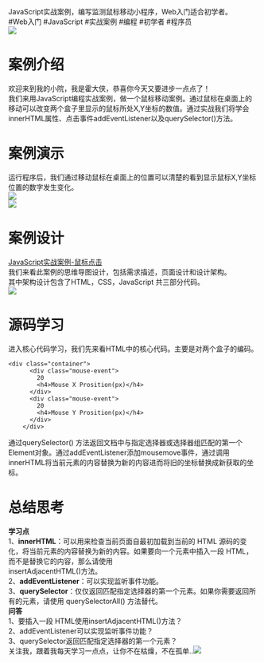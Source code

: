 
JavaScript实战案例，编写监测鼠标移动小程序，Web入门适合初学者。<br />#Web入门 #JavaScript #实战案例 #编程 #初学者 #程序员<br />![](https://cdn.nlark.com/yuque/0/2022/png/34388852/1668664279563-8b0e94e3-2157-4ea2-b0bf-722db527366b.png#averageHue=%2300008b&clientId=u03215bfc-b234-4&crop=0&crop=0&crop=1&crop=1&from=paste&id=u0bbf4f32&margin=%5Bobject%20Object%5D&originHeight=1089&originWidth=1787&originalType=url&ratio=1&rotation=0&showTitle=false&status=done&style=none&taskId=ufb810d59-5e8c-4723-b420-aa4b2249cf7&title=)
<a name="V10le"></a>
# **案例介绍**
欢迎来到我的小院，我是霍大侠，恭喜你今天又要进步一点点了！<br />我们来用JavaScript编程实战案例，做一个鼠标移动案例。通过鼠标在桌面上的移动可以改变两个盒子里显示的鼠标所处X,Y坐标的数值。通过实战我们将学会innerHTML属性、点击事件addEventListener以及querySelector()方法。
<a name="dD5ZR"></a>
# **案例演示**
运行程序后，我们通过移动鼠标在桌面上的位置可以清楚的看到显示鼠标X,Y坐标位置的数字发生变化。<br />![](https://cdn.nlark.com/yuque/0/2022/png/34388852/1668664279658-5e641080-cbfa-4d8a-a9ca-3e3403d1aa04.png#averageHue=%2300008b&clientId=u03215bfc-b234-4&crop=0&crop=0&crop=1&crop=1&from=paste&id=uf96f1391&margin=%5Bobject%20Object%5D&originHeight=1106&originWidth=1892&originalType=url&ratio=1&rotation=0&showTitle=false&status=done&style=none&taskId=u6f9f4053-b557-4e91-9a21-5dd1dc1b37a&title=)<br />![](https://cdn.nlark.com/yuque/0/2022/png/34388852/1668664279777-524afa1f-a356-4835-b290-600c8e81f10d.png#averageHue=%2300008b&clientId=u03215bfc-b234-4&crop=0&crop=0&crop=1&crop=1&from=paste&id=uc8a413c9&margin=%5Bobject%20Object%5D&originHeight=1104&originWidth=1894&originalType=url&ratio=1&rotation=0&showTitle=false&status=done&style=none&taskId=u045ebee4-87d8-4674-b71d-9ac6e353444&title=)
<a name="Rm1tO"></a>
# **案例设计**
[JavaScript实战案例-鼠标点击](https://docs.qq.com/mind/DZWtKY1l3S0NPU1Jz?u=0286baac112a4ebeaf462d8cd990b8bc&newPad=1&newPadType=clone)<br />我们来看此案例的思维导图设计，包括需求描述，页面设计和设计架构。<br />其中架构设计包含了HTML，CSS，JavaScript 共三部分代码。<br />![](https://cdn.nlark.com/yuque/0/2022/png/34388852/1668664279531-1e8f4f8c-00bc-4313-80f5-398586a7db64.png#averageHue=%23d6e7d0&clientId=u03215bfc-b234-4&crop=0&crop=0&crop=1&crop=1&from=paste&id=u78cbdcc3&margin=%5Bobject%20Object%5D&originHeight=629&originWidth=946&originalType=url&ratio=1&rotation=0&showTitle=false&status=done&style=none&taskId=u8d0128d3-06e6-4ad3-8db4-674a2d112db&title=)
<a name="AsugG"></a>
# **源码学习**
进入核心代码学习，我们先来看HTML中的核心代码。主要是对两个盒子的编码。
```
<div class="container">
      <div class="mouse-event">
        20
        <h4>Mouse X Prosition(px)</h4>
      </div>
      <div class="mouse-event">
        20
        <h4>Mouse Y Prosition(px)</h4>
      </div>
    </div>
```
通过querySelector() 方法返回文档中与指定选择器或选择器组匹配的第一个 Element对象。通过addEventListener添加mousemove事件，通过调用innerHTML将当前元素的内容替换为新的内容进而将旧的坐标替换成新获取的坐标。
<a name="PuQKV"></a>
# **总结思考**
**学习点**<br />1、**innerHTML**：可以用来检查当前页面自最初加载到当前的 HTML 源码的变化，将当前元素的内容替换为新的内容。如果要向一个元素中插入一段 HTML，而不是替换它的内容，那么请使用<br />insertAdjacentHTML()方法。<br />2、**addEventListener**：可以实现监听事件功能。<br />3、**querySelector**：仅仅返回匹配指定选择器的第一个元素。如果你需要返回所有的元素，请使用 querySelectorAll() 方法替代。<br />**问答**<br />1、要插入一段 HTML使用insertAdjacentHTML()方法？<br />2、addEventListener可以实现监听事件功能？<br />3、querySelector返回匹配指定选择器的第一个元素？<br />关注我，跟着我每天学习一点点，让你不在枯燥，不在孤单..![](https://cdn.nlark.com/yuque/0/2022/png/34388852/1668664279492-6377fe40-59d2-46c5-afeb-2d43af00bf68.png#averageHue=%23525252&clientId=u03215bfc-b234-4&crop=0&crop=0&crop=1&crop=1&from=paste&id=u37487517&margin=%5Bobject%20Object%5D&originHeight=1080&originWidth=1920&originalType=url&ratio=1&rotation=0&showTitle=false&status=done&style=none&taskId=u8eba8ed1-5ffd-4a3c-9a24-3a0b3e0d1b7&title=)
